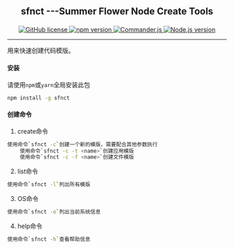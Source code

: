<h2>
    <p align="center"><b>sfnct</b> ---Summer Flower Node Create Tools</p>
</h2>

<p align="center">
    <a href="https://github.com/Dr-SummerFlower/sfnct/blob/main/LICENSE">
        <img src="https://img.shields.io/github/license/Dr-SummerFlower/sfnct" alt="GitHub license">
    </a>
    <a href="https://www.npmjs.com/package/sfnct">
        <img src="https://img.shields.io/npm/v/sfnct.svg" alt="npm version">
    </a>
    <a href="https://github.com/tj/commander.js">
        <img src="https://img.shields.io/badge/commander.js-11.0.0-blue.svg" alt="Commander.js">
    </a>
    <a href="https://nodejs.org/zh-cn/">
        <img src="https://img.shields.io/badge/node-18.18.0-brightgreen.svg" alt="Node.js version">
    </a>
</p>

------------------------------

<p>用来快速创建代码模版。</p>

#### 安装

请使用`npm`或`yarn`全局安装此包
```bash
npm install -g sfnct
```

#### 创建命令
1. create命令
```bash
使用命令`sfnct -c`创建一个新的模版，需要配合其他参数执行
    使用命令`sfnct -c -t <name>`创建应用模版
    使用命令`sfnct -c -f <name>`创建文件模版
```
2. list命令
```bash
使用命令`sfnct -l`列出所有模版
```
3. OS命令
```bash
使用命令`sfnct -o`列出当前系统信息
```
4. help命令
```bash
使用命令`sfnct -h`查看帮助信息
```